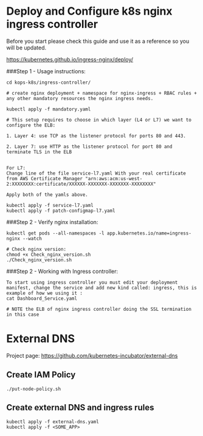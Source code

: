 # Deploy and Configure k8s nginx ingress controller

Before you start please check this guide and use it as a reference so you will be updated.  

https://kubernetes.github.io/ingress-nginx/deploy/

###Step 1 - Usage instructions:

```
cd kops-k8s/ingress-controller/

# create nginx deployment + namespace for nginx-ingress + RBAC rules + any other mandatory resources the nginx ingress needs.

kubectl apply -f mandatory.yaml

# This setup requires to choose in which layer (L4 or L7) we want to configure the ELB:

1. Layer 4: use TCP as the listener protocol for ports 80 and 443.

2. Layer 7: use HTTP as the listener protocol for port 80 and terminate TLS in the ELB


For L7:
Change line of the file service-l7.yaml With your real certificate from AWS Certificate Manager "arn:aws:acm:us-west-2:XXXXXXXX:certificate/XXXXXX-XXXXXXX-XXXXXXX-XXXXXXXX"

Apply both of the yamls above.

kubectl apply -f service-l7.yaml
kubectl apply -f patch-configmap-l7.yaml
```

###Step 2 - Verify nginx installation:

```
kubectl get pods --all-namespaces -l app.kubernetes.io/name=ingress-nginx --watch

# Check nginx version:
chmod +x Check_nginx_version.sh
./Check_nginx_version.sh
```

###Step 2 - Working with Ingress controller:

```
To start using ingress controller you must edit your deployment manifest, change the service and add new kind called: ingress, this is example of how we using it : 
cat Dashboard_Service.yaml

# NOTE the ELB of nginx ingress controller doing the SSL termination in this case
```

# External DNS

Project page: https://github.com/kubernetes-incubator/external-dns

## Create IAM Policy
```
./put-node-policy.sh
```

## Create external DNS and ingress rules
```
kubectl apply -f external-dns.yaml
kubectl apply -f <SOME_APP>
```

